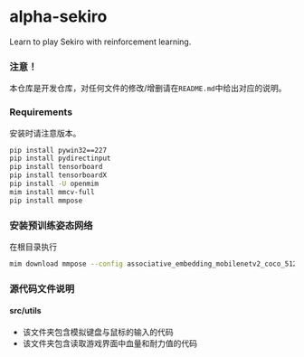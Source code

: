 # alpha-sekiro
Learn to play Sekiro with reinforcement learning.

### 注意！
本仓库是开发仓库，对任何文件的修改/增删请在`README.md`中给出对应的说明。

### Requirements
安装时请注意版本。
```bash
pip install pywin32==227
pip install pydirectinput
pip install tensorboard
pip install tensorboardX
pip install -U openmim
mim install mmcv-full
pip install mmpose
```

### 安装预训练姿态网络
在根目录执行
```bash
mim download mmpose --config associative_embedding_mobilenetv2_coco_512x512  --dest ./pose_model
```

### 源代码文件说明
#### src/utils
- 该文件夹包含模拟键盘与鼠标的输入的代码
- 该文件夹包含读取游戏界面中血量和耐力值的代码